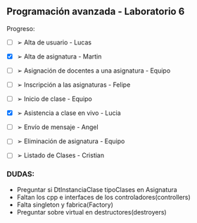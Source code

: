 ## Programación avanzada - Laboratorio 6

Progreso:

- [ ] ➢ Alta de usuario - Lucas
- [x] ➢ Alta de asignatura - Martin
- [ ] ➢ Asignación de docentes a una asignatura - Equipo
- [ ] ➢ Inscripción a las asignaturas - Felipe
- [ ] ➢ Inicio de clase - Equipo
- [x] ➢ Asistencia a clase en vivo - Lucia
- [ ] ➢ Envío de mensaje - Angel
- [ ] ➢ Eliminación de asignatura - Equipo
- [ ] ➢ Listado de Clases - Cristian


### DUDAS:

- Preguntar si DtInstanciaClase tipoClases en Asignatura
- Faltan los cpp e interfaces de los controladores(controllers)
- Falta singleton y fabrica(Factory)
- Preguntar sobre virtual en destructores(destroyers)